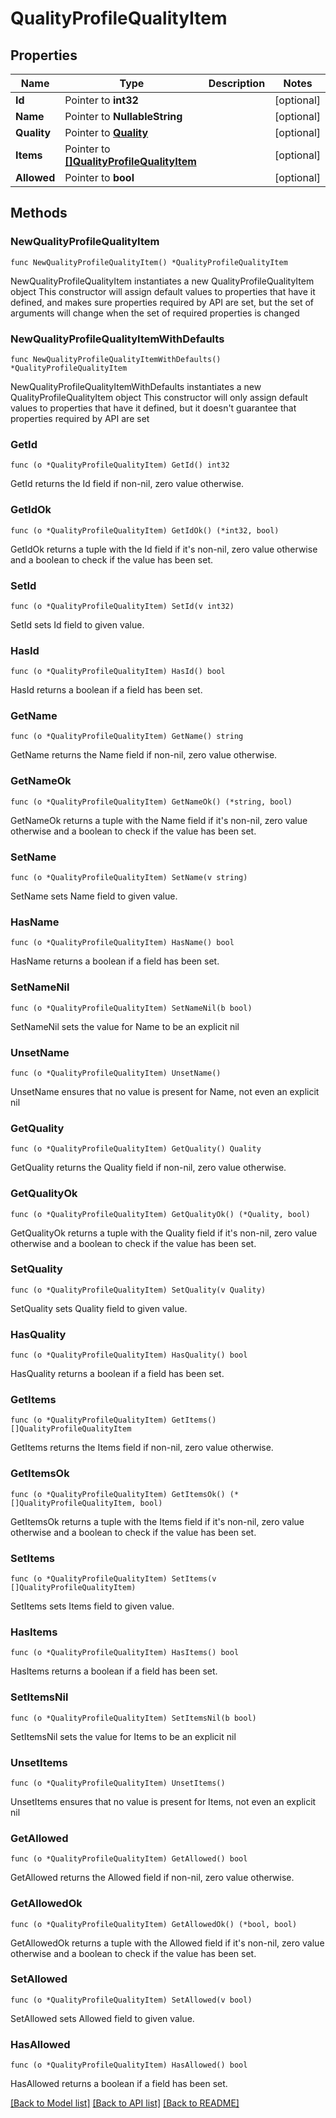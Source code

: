 # QualityProfileQualityItem

## Properties

Name | Type | Description | Notes
------------ | ------------- | ------------- | -------------
**Id** | Pointer to **int32** |  | [optional] 
**Name** | Pointer to **NullableString** |  | [optional] 
**Quality** | Pointer to [**Quality**](Quality.md) |  | [optional] 
**Items** | Pointer to [**[]QualityProfileQualityItem**](QualityProfileQualityItem.md) |  | [optional] 
**Allowed** | Pointer to **bool** |  | [optional] 

## Methods

### NewQualityProfileQualityItem

`func NewQualityProfileQualityItem() *QualityProfileQualityItem`

NewQualityProfileQualityItem instantiates a new QualityProfileQualityItem object
This constructor will assign default values to properties that have it defined,
and makes sure properties required by API are set, but the set of arguments
will change when the set of required properties is changed

### NewQualityProfileQualityItemWithDefaults

`func NewQualityProfileQualityItemWithDefaults() *QualityProfileQualityItem`

NewQualityProfileQualityItemWithDefaults instantiates a new QualityProfileQualityItem object
This constructor will only assign default values to properties that have it defined,
but it doesn't guarantee that properties required by API are set

### GetId

`func (o *QualityProfileQualityItem) GetId() int32`

GetId returns the Id field if non-nil, zero value otherwise.

### GetIdOk

`func (o *QualityProfileQualityItem) GetIdOk() (*int32, bool)`

GetIdOk returns a tuple with the Id field if it's non-nil, zero value otherwise
and a boolean to check if the value has been set.

### SetId

`func (o *QualityProfileQualityItem) SetId(v int32)`

SetId sets Id field to given value.

### HasId

`func (o *QualityProfileQualityItem) HasId() bool`

HasId returns a boolean if a field has been set.

### GetName

`func (o *QualityProfileQualityItem) GetName() string`

GetName returns the Name field if non-nil, zero value otherwise.

### GetNameOk

`func (o *QualityProfileQualityItem) GetNameOk() (*string, bool)`

GetNameOk returns a tuple with the Name field if it's non-nil, zero value otherwise
and a boolean to check if the value has been set.

### SetName

`func (o *QualityProfileQualityItem) SetName(v string)`

SetName sets Name field to given value.

### HasName

`func (o *QualityProfileQualityItem) HasName() bool`

HasName returns a boolean if a field has been set.

### SetNameNil

`func (o *QualityProfileQualityItem) SetNameNil(b bool)`

 SetNameNil sets the value for Name to be an explicit nil

### UnsetName
`func (o *QualityProfileQualityItem) UnsetName()`

UnsetName ensures that no value is present for Name, not even an explicit nil
### GetQuality

`func (o *QualityProfileQualityItem) GetQuality() Quality`

GetQuality returns the Quality field if non-nil, zero value otherwise.

### GetQualityOk

`func (o *QualityProfileQualityItem) GetQualityOk() (*Quality, bool)`

GetQualityOk returns a tuple with the Quality field if it's non-nil, zero value otherwise
and a boolean to check if the value has been set.

### SetQuality

`func (o *QualityProfileQualityItem) SetQuality(v Quality)`

SetQuality sets Quality field to given value.

### HasQuality

`func (o *QualityProfileQualityItem) HasQuality() bool`

HasQuality returns a boolean if a field has been set.

### GetItems

`func (o *QualityProfileQualityItem) GetItems() []QualityProfileQualityItem`

GetItems returns the Items field if non-nil, zero value otherwise.

### GetItemsOk

`func (o *QualityProfileQualityItem) GetItemsOk() (*[]QualityProfileQualityItem, bool)`

GetItemsOk returns a tuple with the Items field if it's non-nil, zero value otherwise
and a boolean to check if the value has been set.

### SetItems

`func (o *QualityProfileQualityItem) SetItems(v []QualityProfileQualityItem)`

SetItems sets Items field to given value.

### HasItems

`func (o *QualityProfileQualityItem) HasItems() bool`

HasItems returns a boolean if a field has been set.

### SetItemsNil

`func (o *QualityProfileQualityItem) SetItemsNil(b bool)`

 SetItemsNil sets the value for Items to be an explicit nil

### UnsetItems
`func (o *QualityProfileQualityItem) UnsetItems()`

UnsetItems ensures that no value is present for Items, not even an explicit nil
### GetAllowed

`func (o *QualityProfileQualityItem) GetAllowed() bool`

GetAllowed returns the Allowed field if non-nil, zero value otherwise.

### GetAllowedOk

`func (o *QualityProfileQualityItem) GetAllowedOk() (*bool, bool)`

GetAllowedOk returns a tuple with the Allowed field if it's non-nil, zero value otherwise
and a boolean to check if the value has been set.

### SetAllowed

`func (o *QualityProfileQualityItem) SetAllowed(v bool)`

SetAllowed sets Allowed field to given value.

### HasAllowed

`func (o *QualityProfileQualityItem) HasAllowed() bool`

HasAllowed returns a boolean if a field has been set.


[[Back to Model list]](../README.md#documentation-for-models) [[Back to API list]](../README.md#documentation-for-api-endpoints) [[Back to README]](../README.md)


